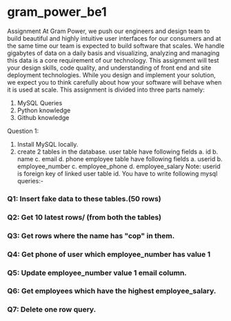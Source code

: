 # gram_power_be1
Assignment
At Gram Power, we push our engineers and design team to build beautiful and
highly intuitive user interfaces for our consumers and at the same time our team
is expected to build software that scales. We handle gigabytes of data on a daily
basis and visualizing, analyzing and managing this data is a core requirement of
our technology. This assignment will test your design skills, code quality, and
understanding of front end and site deployment technologies. While you design
and implement your solution, we expect you to think carefully about how your
software will behave when it is used at scale.
This assignment is divided into three parts namely:
1. MySQL Queries
2. Python knowledge
3. Github knowledge

Question 1:
1. Install MySQL locally.
2. create 2 tables in the database.
user table have following fields
a. id
b. name
c. email
d. phone
employee table have following fields
a. userid
b. employee_number
c. employee_phone
d. employee_salary
Note: userid is foreign key of linked user table id.
You have to write following mysql queries:-
### Q1: Insert fake data to these tables.(50 rows)
### Q2: Get 10 latest rows/ (from both the tables)
### Q3: Get rows where the name has "cop" in them.
### Q4: Get phone of user which employee_number has value 1 
### Q5: Update employee_number value 1 email column. 
### Q6: Get employees which have the highest employee_salary.
### Q7: Delete one row query.
